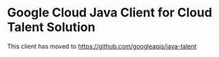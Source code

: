 Google Cloud Java Client for Cloud Talent Solution
===================================================

This client has moved to https://github.com/googleapis/java-talent